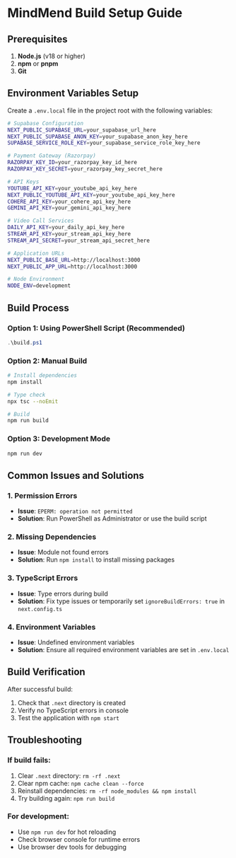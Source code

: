 # MindMend Build Setup Guide

## Prerequisites

1. **Node.js** (v18 or higher)
2. **npm** or **pnpm**
3. **Git**

## Environment Variables Setup

Create a `.env.local` file in the project root with the following variables:

```bash
# Supabase Configuration
NEXT_PUBLIC_SUPABASE_URL=your_supabase_url_here
NEXT_PUBLIC_SUPABASE_ANON_KEY=your_supabase_anon_key_here
SUPABASE_SERVICE_ROLE_KEY=your_supabase_service_role_key_here

# Payment Gateway (Razorpay)
RAZORPAY_KEY_ID=your_razorpay_key_id_here
RAZORPAY_KEY_SECRET=your_razorpay_key_secret_here

# API Keys
YOUTUBE_API_KEY=your_youtube_api_key_here
NEXT_PUBLIC_YOUTUBE_API_KEY=your_youtube_api_key_here
COHERE_API_KEY=your_cohere_api_key_here
GEMINI_API_KEY=your_gemini_api_key_here

# Video Call Services
DAILY_API_KEY=your_daily_api_key_here
STREAM_API_KEY=your_stream_api_key_here
STREAM_API_SECRET=your_stream_api_secret_here

# Application URLs
NEXT_PUBLIC_BASE_URL=http://localhost:3000
NEXT_PUBLIC_APP_URL=http://localhost:3000

# Node Environment
NODE_ENV=development
```

## Build Process

### Option 1: Using PowerShell Script (Recommended)

```powershell
.\build.ps1
```

### Option 2: Manual Build

```bash
# Install dependencies
npm install

# Type check
npx tsc --noEmit

# Build
npm run build
```

### Option 3: Development Mode

```bash
npm run dev
```

## Common Issues and Solutions

### 1. Permission Errors

- **Issue**: `EPERM: operation not permitted`
- **Solution**: Run PowerShell as Administrator or use the build script

### 2. Missing Dependencies

- **Issue**: Module not found errors
- **Solution**: Run `npm install` to install missing packages

### 3. TypeScript Errors

- **Issue**: Type errors during build
- **Solution**: Fix type issues or temporarily set `ignoreBuildErrors: true` in `next.config.ts`

### 4. Environment Variables

- **Issue**: Undefined environment variables
- **Solution**: Ensure all required environment variables are set in `.env.local`

## Build Verification

After successful build:

1. Check that `.next` directory is created
2. Verify no TypeScript errors in console
3. Test the application with `npm start`

## Troubleshooting

### If build fails:

1. Clear `.next` directory: `rm -rf .next`
2. Clear npm cache: `npm cache clean --force`
3. Reinstall dependencies: `rm -rf node_modules && npm install`
4. Try building again: `npm run build`

### For development:

- Use `npm run dev` for hot reloading
- Check browser console for runtime errors
- Use browser dev tools for debugging
